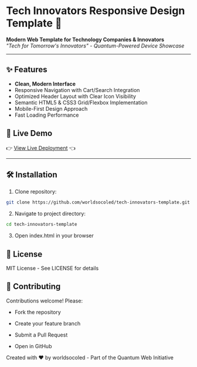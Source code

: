# Tech Innovators Responsive Design Template 🚀

**Modern Web Template for Technology Companies & Innovators**  
*"Tech for Tomorrow's Innovators" - Quantum-Powered Device Showcase*

---

## ✨ Features
- **Clean, Modern Interface**  
- Responsive Navigation with Cart/Search Integration
- Optimized Header Layout with Clear Icon Visibility
- Semantic HTML5 & CSS3 Grid/Flexbox Implementation
- Mobile-First Design Approach
- Fast Loading Performance

## 🚀 Live Demo  
👉 [View Live Deployment](https://worldsocoled.github.io/tech-innovators-template/) 👈

---

## 🛠️ Installation 

1. Clone repository:

```bash
git clone https://github.com/worldsocoled/tech-innovators-template.git
```

2. Navigate to project directory:

```bash
cd tech-innovators-template
```

3. Open index.html in your browser


## 📄 License
MIT License - See LICENSE for details

## 🙌 Contributing

Contributions welcome! Please:

- Fork the repository

- Create your feature branch

- Submit a Pull Request

- Open in GitHub

Created with ♥ by worldsocoled - Part of the Quantum Web Initiative



